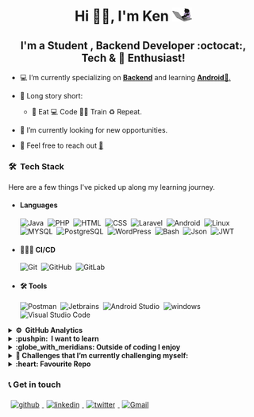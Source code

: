 # <center> Hi 👋🏻, I'm Ken <img src="giphy.gif" width="40"></h1></center>
## <center> I'm a **Student** , **Backend Developer :octocat:, Tech** & **:penguin: Enthusiast**! </center>

- 💻 I’m currently specializing on <u>**Backend**</u> and learning <u>**Android**📱.</u>

- 📖 Long story short:

  - :poultry_leg: Eat 💻 Code 💪🏽 Train ♻️ Repeat.

- 🔭 I’m currently looking for new opportunities.
- 💬 Feel free to reach out <a href="mailto:kennguch3@gmail.com?subject=From Your Github Buddy">:email:</a>

### 🛠 &nbsp;Tech Stack

Here are a few things I've picked up along my learning journey.

- #### Languages

  ![Java](https://img.shields.io/badge/-Java-05122A?style=flat&logo=Java&logoColor=FFA518)&nbsp;
  ![PHP](https://img.shields.io/badge/-PHP-05122A?style=flat&logo=PHP)&nbsp;
  ![HTML](https://img.shields.io/badge/-HTML-05122A?style=flat&logo=HTML5)&nbsp;
  ![CSS](https://img.shields.io/badge/-CSS-05122A?style=flat&logo=CSS3&logoColor=1572B6)&nbsp;
  ![Laravel](https://img.shields.io/badge/-Laravel-05122A?style=flat&logo=Laravel)&nbsp;
  ![Android](https://img.shields.io/badge/-Android-05122A?style=flat&logo=Android)&nbsp;
  ![Linux](https://img.shields.io/badge/-Linux-05122A?style=flat&logo=Linux&)&nbsp;
  ![MYSQL](https://img.shields.io/badge/-MYSQL-05122A?style=flat&logo=MYSQL)&nbsp;
  ![PostgreSQL](https://img.shields.io/badge/-PostgreSQL-05122A?style=flat&logo=PostgreSQL)&nbsp;
  ![WordPress](https://img.shields.io/badge/-WordPress-05122A?style=flat&logo=WordPress)&nbsp;
  ![Bash](https://img.shields.io/badge/-Bash-05122A?style=flat&logo=gnu-bash)&nbsp;
  ![Json](https://img.shields.io/badge/-Json-05122A?style=flat&logo=Json)&nbsp;
  ![JWT](https://img.shields.io/badge/-jwt-05122A?style=flat&logo=jwt)&nbsp;

- #### 👨🏽‍💻 CI/CD

  ![Git](https://img.shields.io/badge/-Git-05122A?style=flat&logo=git)&nbsp;
  ![GitHub](https://img.shields.io/badge/-GitHub-05122A?style=flat&logo=github)&nbsp;
  ![GitLab](https://img.shields.io/badge/-GitHub-05122A?style=flat&logo=gitlab)&nbsp;

- #### 🛠 Tools
  ![Postman](https://img.shields.io/badge/-Postman-05122A?style=flat&logo=Postman)&nbsp;
  ![Jetbrains](https://img.shields.io/badge/-Jetbrains-05122A?style=flat&logo=Jetbrains)&nbsp;
  ![Android Studio](https://img.shields.io/badge/-Android%20Studio-05122A?style=flat&logo=android-studio&logoColor=007ACC)&nbsp;
  ![windows](https://img.shields.io/badge/-windows-05122A?style=flat&logo=windows)&nbsp;
  ![Visual Studio Code](https://img.shields.io/badge/-Visual%20Studio%20Code-05122A?style=flat&logo=visual-studio-code&logoColor=007ACC)&nbsp;

<details>
<summary><b> ⚙️ &nbsp;GitHub Analytics</b></summary>
<br>
<a href="#">
  <img  src="https://github-readme-stats.vercel.app/api?username=kennguch&theme=chartreuse-dark&show_icons=true&count_private=true&hide_rank=true" />
</a>
<a href="#">
  <img  src="https://github-readme-stats.vercel.app/api/top-langs/?username=kennguch&show_icons=true&theme=chartreuse-dark&layout=compact&count_private=true" />
</a>
<br>
</details>

<details>
<summary><b> :pushpin: &nbsp;I want to learn</b></summary>
<br>

- Android
- GraphQL
- Docker
- Kubernetes
</details>

<details>
<summary><b>:globe_with_meridians: Outside of coding I enjoy</b></summary>
<br>

- Playing video games :video_game:
- Listening to music :musical_note:
- Tech Documentaries,Geeky Sitcoms :vulcan_salute:
</details>

<details>
<summary> <b>🌱 Challenges that I’m currently challenging myself:</b></summary>
<br>
<!-- gif Image -->
<img src="life_balance.gif" alt="side Image" width="460" height="auto" />
</details>

<details>
<summary><b>:heart: Favourite Repo</b></summary>
<br>

![ReadMe Card](https://github-readme-stats.vercel.app/api/pin/?username=kennguch&repo=Solutech-Interview-Solution&theme=chartreuse-dark)

</details>

### 📞 Get in touch

<p>
<a href="https://github.com/kennguch"><img alt="github" width="7%" style="padding:5px" src="https://img.icons8.com/clouds/100/000000/github.png"/>
</a>
<a href="https://www.linkedin.com/in/ken-nguch-984055160"><img alt="linkedin" width="7%" style="padding:5px" src="https://img.icons8.com/clouds/100/000000/linkedin.png"/>
</a>
<a href="https://twitter.com/KenNguch"><img alt="twitter" width="7%" style="padding:5px" src="https://img.icons8.com/clouds/100/000000/twitter.png"/>
</a>
<a href="mailto:kennguch3@gmail.com?subject=From Your Github Buddy"><img alt="Gmail" width="7%" style="padding:5px" src="https://img.icons8.com/clouds/100/000000/gmail.png"/>
</a>

</p>